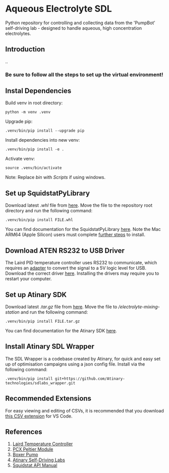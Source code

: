 # Aqueous Electrolyte SDL
Python repository for controlling and collecting data from the 'PumpBot' self-driving lab - designed to handle aqueous, high concentration electrolytes. 

## Introduction

..

### Be sure to follow all the steps to set up the virtual environment!

## Instal Dependencies

Build venv in root directory:

```
python -m venv .venv
```

Upgrade pip:

```
.venv/bin/pip install --upgrade pip
```

Install dependencies into new venv:

```
.venv/bin/pip install -e .
```

Activate venv:

```
source .venv/bin/activate
```

Note: Replace *bin* with *Scripts* if using windows.

## Set up SquidstatPyLibrary

Download latest *.whl* file from [here](https://github.com/Admiral-Instruments/AdmiralSquidstatAPI/tree/main/SquidstatLibrary/mac/pythonWrapper). Move the file to the repository root directory and run the following command:

```
.venv/bin/pip install FILE.whl
```

You can find documentation for the SquidstatPyLibrary [here](https://admiral-instruments.github.io/AdmiralSquidstatAPI/). Note the Mac ARM64 (Apple Silicon) users must complete [further steps](https://admiral-instruments.github.io/AdmiralSquidstatAPI/md__markdown_files_2_setup_python.html#autotoc_md35:~:text=Mac%20ARM64%20(Apple%20Silicon)) to install.

## Download ATEN RS232 to USB Driver

The Laird PID temperature controller uses RS232 to communicate, which requires an [adapter](https://www.aten.com/global/en/products/usb-solutions/converters/uc232a1/) to convert the signal to a 5V logic level for USB. Download the correct driver [here](https://www.aten.com/global/en/supportcenter/info/downloads/?action=display_product&pid=1142). Installing the drivers may require you to restart your computer.

## Set up Atinary SDK

Download latest *.tar.gz* file from [here](https://enterprise.atinary.com/download/). Move the file to */electrolyte-mixing-station* and run the following command:

```
.venv/bin/pip install FILE.tar.gz
```

You can find documentation for the Atinary SDK [here](https://enterprise.atinary.com/documentation/docs/sdlabs_sdk/installation.html).

## Install Atinary SDL Wrapper

The SDL Wrapper is a codebase created by Atinary, for quick and easy set up of optimisation campaigns using a json config file. Install via the following command:

```
.venv/bin/pip install git+https://github.com/Atinary-technologies/sdlabs_wrapper.git
```

## Recommended Extensions

For easy viewing and editing of CSVs, it is recommended that you download [this CSV extension](https://marketplace.visualstudio.com/items?itemName=ReprEng.csv) for VS Code.

## References
1. [Laird Temperature Controller](https://lairdthermal.com/products/product-temperature-controllers/tc-xx-pr-59-temperature-controller?creative=&keyword=&matchtype=&network=x&device=c&gad_source=1&gclid=CjwKCAiAzPy8BhBoEiwAbnM9O_ueQ3Ph8NvZ4LYCpqO9oUzX78J1sfagfGnYWUDeDpQ8P9rKzc11pBoCUR8QAvD_BwE)
2. [PCX Peltier Module](https://lairdthermal.com/products/thermoelectric-cooler-modules/peltier-thermal-cycling-pcx-series)
3. [Boxer Pump](https://www.boxerpumps.com/peristaltic-pumps-for-liquid/29qq/)
4. [Atinary Self-Driving Labs](https://scientia.atinary.com/sdlabs/academic/dashboard)
5. [Squidstat API Manual](https://admiral-instruments.github.io/AdmiralSquidstatAPI/index.html)